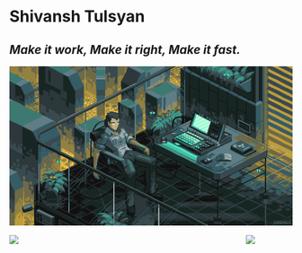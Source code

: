 # Shivansh Tulsyan
## <i>Make it work, Make it right, Make it fast.

<p align = 'center'><img src="Banner GIF.gif" width="650"></p>
<img align="left" src="https://github-readme-stats.vercel.app/api//?username=shivansh0610&theme=tokyonight&count_private=true&show_icons=true&title_color=41fdfe&text_color=00FA9A&include_all_commits=true" width=421px/>
<img align="left" src="https://github-readme-stats.vercel.app/api/top-langs/?username=shivansh0610&theme=tokyonight&count_private=true&show_icons=true&layout=compact&show_icons=true&title_color=41fdfe&text_color=00FA9A&langs_count=6" />
